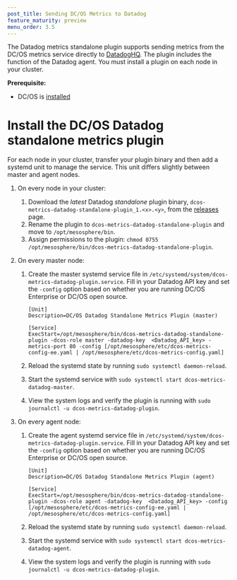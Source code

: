 ```yaml
---
post_title: Sending DC/OS Metrics to Datadog
feature_maturity: preview
menu_order: 3.5
---
```


The Datadog metrics standalone plugin supports sending metrics from the DC/OS metrics service directly to [DatadogHQ](https://www.datadoghq.com/). The plugin includes the function of the Datadog agent. You must install a plugin on each node in your cluster.

**Prerequisite:**

- DC/OS is [installed](/docs/1.10/installing/)

# Install the DC/OS Datadog standalone metrics plugin

For each node in your cluster, transfer your plugin binary and then add a systemd unit to manage the service. This unit differs slightly between master and agent nodes.

1. On every node in your cluster:

   1. Download the _latest_ Datadog _standalone_ plugin binary, `dcos-metrics-datadog-standalone-plugin_1.<x>.<y>`, from the [releases](https://github.com/dcos/dcos-metrics/releases) page.
   1. Rename the plugin to `dcos-metrics-datadog-standalone-plugin` and move to `/opt/mesosphere/bin`.
   1. Assign permissions to the plugin: `chmod 0755 /opt/mesosphere/bin/dcos-metrics-datadog-standalone-plugin`.

1.  On every master node:
    1. Create the master systemd service file in `/etc/systemd/system/dcos-metrics-datadog-plugin.service`. Fill in your Datadog API key and set the `-config` option based on whether you are running DC/OS Enterprise or DC/OS open source.

        ```
        [Unit]
        Description=DC/OS Datadog Standalone Metrics Plugin (master)

        [Service]
        ExecStart=/opt/mesosphere/bin/dcos-metrics-datadog-standalone-plugin -dcos-role master -datadog-key  <Datadog_API_key> -metrics-port 80 -config [/opt/mesosphere/etc/dcos-metrics-config-ee.yaml | /opt/mesosphere/etc/dcos-metrics-config.yaml]
        ```

    2. Reload the systemd state by running `sudo systemctl daemon-reload`.
    3. Start the systemd service with `sudo systemctl start dcos-metrics-datadog-master`.
    4. View the system logs and verify the plugin is running with `sudo journalctl -u dcos-metrics-datadog-plugin`.

1.  On every agent node:
    1. Create the agent systemd service file in `/etc/systemd/system/dcos-metrics-datadog-plugin.service`. Fill in your Datadog API key and set the `-config` option based on whether you are running DC/OS Enterprise or DC/OS open source.

        ```
        [Unit]
        Description=DC/OS Datadog Standalone Metrics Plugin (agent)

        [Service]
        ExecStart=/opt/mesosphere/bin/dcos-metrics-datadog-standalone-plugin -dcos-role agent -datadog-key  <Datadog_API_key> -config [/opt/mesosphere/etc/dcos-metrics-config-ee.yaml | /opt/mesosphere/etc/dcos-metrics-config.yaml]
        ```

    2. Reload the systemd state by running `sudo systemctl daemon-reload`.
    3. Start the systemd service with `sudo systemctl start dcos-metrics-datadog-agent`.
    4. View the system logs and verify the plugin is running with `sudo journalctl -u dcos-metrics-datadog-plugin`.
